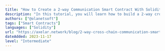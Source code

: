 ```yaml
---
title: "How to Create a 2-way Communication Smart Contract With Solidity and Axelar"
description: "In this tutorial, you will learn how to build a 2-way cross-chain communication smart contract with Solidity and Axelar General Message Passing (GMP)"
authors: ["@olanetsoft"]
tags: ["Smart Contracts"]
languages: ["Solidity"]
url: "https://axelar.network/blog/2-way-cross-chain-communication-smart-contract-solidity"
dateAdded: 2023-11-17
level: "Intermediate"
---
```

